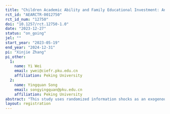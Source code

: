 ```yaml
---
title: "Children Academic Ability and Family Educational Investment: An Experiment on Information Shocks"
rct_id: "AEARCTR-0012750"
rct_id_num: "12750"
doi: "10.1257/rct.12750-1.0"
date: "2023-12-27"
status: "on_going"
jel: ""
start_year: "2023-05-19"
end_year: "2024-12-31"
pi: "Xinjie Zhang"
pi_other:
  1:
    name: Yi Wei
    email: ywei@ciefr.pku.edu.cn
    affiliation: Peking University
  2:
    name: Yingquan Song
    email: songyingquan@pku.edu.cn
    affiliation: Peking University
abstract: "This study uses randomized information shocks as an exogenous factor to examine how children’s academic ability impacts education investment among low-income multi-child families. To test this, we conduct a large-scale randomized controlled trial (RCT) in approximately 3,750 households with two children enrolled in 4th to 11th grades in rural China. Half of households (N≈1,875) are assigned to the treatment group in which children’s test scores are provided. In contrast, households in the control group are not provided with this information. Subsequently, we evaluate how a series of variables, such as household socioeconomic condition and children’s characteristics, moderate the causal relationship between children’s ability and family education investment. Furthermore, parents’ resource allocation strategies when they face different levels of stakes in educational decisions are examined."
layout: registration
---
```



